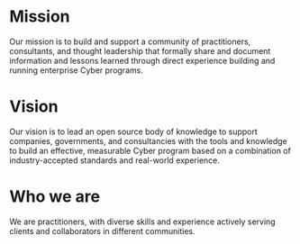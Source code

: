 # Mission

Our mission is to build and support a community of practitioners, consultants, and thought leadership that formally share and document information and lessons learned through direct experience building and running enterprise Cyber programs.



# Vision

Our vision is to lead an open source body of knowledge to support companies, governments, and consultancies with the tools and knowledge to build an effective, measurable Cyber program based on a combination of industry-accepted standards and real-world experience.


# Who we are

We are practitioners, with diverse skills and experience actively serving clients and collaborators in different communities. 
